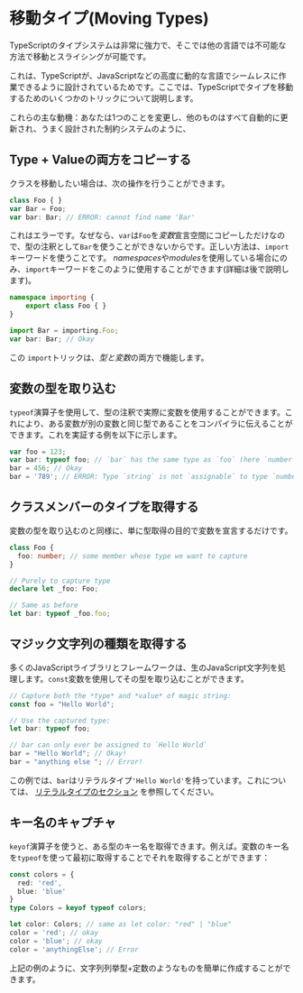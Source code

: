 # 移動タイプ(Moving Types)

TypeScriptのタイプシステムは非常に強力で、そこでは他の言語では不可能な方法で移動とスライシングが可能です。

これは、TypeScriptが、JavaScriptなどの高度に動的な言語でシームレスに作業できるように設計されているためです。ここでは、TypeScriptでタイプを移動するためのいくつかのトリックについて説明します。

これらの主な動機：あなたは1つのことを変更し、他のものはすべて自動的に更新され、うまく設計された制約システムのように、

## Type + Valueの両方をコピーする

クラスを移動したい場合は、次の操作を行うことができます。

```ts
class Foo { }
var Bar = Foo;
var bar: Bar; // ERROR: cannot find name 'Bar'
```

これはエラーです。なぜなら、`var`は`Foo`を*変数*宣言空間にコピーしただけなので、型の注釈として`Bar`を使うことができないからです。正しい方法は、`import`キーワードを使うことです。 *namespaces*や*modules*を使用している場合にのみ、`import`キーワードをこのように使用することができます(詳細は後で説明します)。

```ts
namespace importing {
    export class Foo { }
}

import Bar = importing.Foo;
var bar: Bar; // Okay
```

この `import`トリックは、*型と変数*の両方で機能します。

## 変数の型を取り込む

`typeof`演算子を使用して、型の注釈で実際に変数を使用することができます。これにより、ある変数が別の変数と同じ型であることをコンパイラに伝えることができます。これを実証する例を以下に示します。

```ts
var foo = 123;
var bar: typeof foo; // `bar` has the same type as `foo` (here `number`)
bar = 456; // Okay
bar = '789'; // ERROR: Type `string` is not `assignable` to type `number`
```

## クラスメンバーのタイプを取得する

変数の型を取り込むのと同様に、単に型取得の目的で変数を宣言するだけです。

```ts
class Foo {
  foo: number; // some member whose type we want to capture
}

// Purely to capture type
declare let _foo: Foo;

// Same as before
let bar: typeof _foo.foo;
```

## マジック文字列の種類を取得する

多くのJavaScriptライブラリとフレームワークは、生のJavaScript文字列を処理します。`const`変数を使用してその型を取り込むことができます。

```ts
// Capture both the *type* and *value* of magic string:
const foo = "Hello World";

// Use the captured type:
let bar: typeof foo;

// bar can only ever be assigned to `Hello World`
bar = "Hello World"; // Okay!
bar = "anything else "; // Error!
```

この例では、`bar`はリテラルタイプ`'Hello World'`を持っています。これについては、 [リテラルタイプのセクション](https://basarat.gitbooks.io/typescript/content/docs/types/literal-types.html) を参照してください。

## キー名のキャプチャ

`keyof`演算子を使うと、ある型のキー名を取得できます。例えば。変数のキー名を`typeof`を使って最初に取得することでそれを取得することができます：

```ts
const colors = {
  red: 'red',
  blue: 'blue'
}
type Colors = keyof typeof colors;

let color: Colors; // same as let color: "red" | "blue"
color = 'red'; // okay
color = 'blue'; // okay
color = 'anythingElse'; // Error
```

上記の例のように、文字列列挙型+定数のようなものを簡単に作成することができます。

